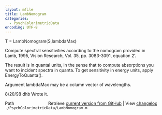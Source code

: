 ```yaml
---
layout: mfile
title: LambNomogram
categories:
  - PsychColorimetricData
encoding: UTF-8
---
```


T = LambNomogram\(S,lambdaMax\)

Compute spectral sensitivities according to the
nomogram provided in Lamb, 1995, Vision Research,
Vol. 35, pp. 3083-3091, equation 2'.

The result is in quantal units, in the sense that to compute
absorptions you want to incident spectra in quanta.
To get sensitivity in energy units, apply EnergyToQuanta\(\).

Argument lambdaMax may be a column vector of wavelengths.

8/20/98 dhb  Wrote it.


<div class="code_header" style="text-align:right;">
  <span style="float:left;">Path&nbsp;&nbsp;</span> <span class="counter">Retrieve <a href=
  "https://raw.github.com/Psychtoolbox-3/Psychtoolbox-3/beta/./PsychColorimetricData/LambNomogram.m">current version from GitHub</a> | View <a href=
  "https://github.com/Psychtoolbox-3/Psychtoolbox-3/commits/beta/./PsychColorimetricData/LambNomogram.m">changelog</a></span>
</div>
<div class="code">
  <code>./PsychColorimetricData/LambNomogram.m</code>
</div>
